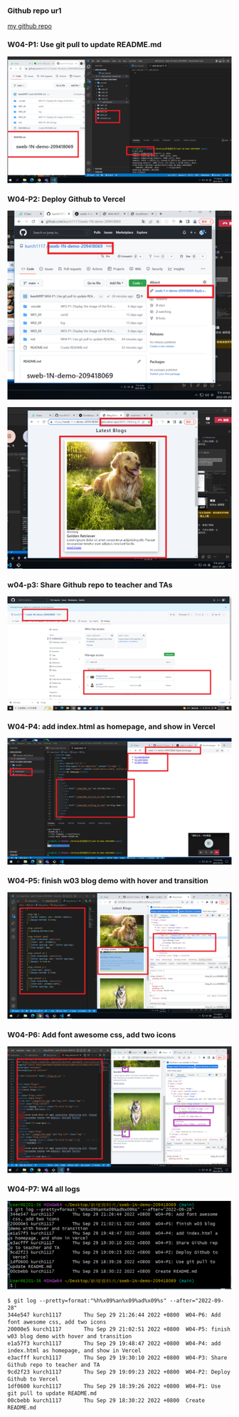 ### Github repo ur1

[my github repo](https://github.com/kurch1117/sweb-1N-demo-209418069)

### W04-P1: Use git pull to update README.md

![](w04-p1.png)

### W04-P2: Deploy Github to Vercel

![](w04-p2-1.png)

![](w04-p2-2.png)

### w04-p3: Share Github repo to teacher and TAs

![](w04-p3.png)

### W04-P4: add index.html as homepage, and show in Vercel

![](w04-p4.png)

### W04-P5: finish w03 blog demo with hover and transition

![](w04-p5.png)

### W04-P6: Add font awesome css, add two icons

![](w04-p6.png)

### W04-P7: W4 all logs

![](w04-p7.png)

```
$ git log --pretty=format:"%h%x09%an%x09%ad%x09%s" --after="2022-09-28"
344e547 kurch1117       Thu Sep 29 21:26:44 2022 +0800  W04-P6: Add font awesome css, add two icons
20000e5 kurch1117       Thu Sep 29 21:02:51 2022 +0800  W04-P5: finish w03 blog demo with hover and transition
e1a57f3 kurch1117       Thu Sep 29 19:48:47 2022 +0800  W04-P4: add index.html as homepage, and show in Vercel
e3acfff kurch1117       Thu Sep 29 19:30:10 2022 +0800  W04-P3: Share Github repo to teacher and TA
9cd2f23 kurch1117       Thu Sep 29 19:09:23 2022 +0800  W04-P2: Deploy Github to Vercel
1df0600 kurch1117       Thu Sep 29 18:39:26 2022 +0800  W04-P1: Use git pull to update README.md
00cbebb kurch1117       Thu Sep 29 18:30:22 2022 +0800  Create README.md


```
